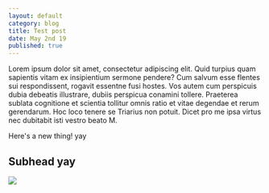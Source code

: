 ```yaml
---
layout: default
category: blog
title: Test post
date: May 2nd 19
published: true
---
```

Lorem ipsum dolor sit amet, consectetur adipiscing elit. Quid turpius quam sapientis vitam ex insipientium sermone pendere? Cum salvum esse flentes sui respondissent, rogavit essentne fusi hostes. Vos autem cum perspicuis dubia debeatis illustrare, dubiis perspicua conamini tollere. Praeterea sublata cognitione et scientia tollitur omnis ratio et vitae degendae et rerum gerendarum. Hoc loco tenere se Triarius non potuit. Dicet pro me ipsa virtus nec dubitabit isti vestro beato M.

Here's a new thing! yay

## Subhead yay

![](/static/uploads/proximity.png)

